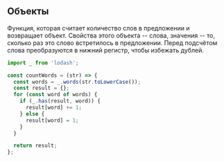 ## Объекты

Функция, которая считает количество слов в предложении и возвращает объект. Свойства этого объекта -- слова, значения -- то, сколько раз это слово встретилось в предложении. Перед подсчётом слова преобразуются в нижний регистр, чтобы избежать дублей.

```js
import _ from 'lodash';

const countWords = (str) => {
  const words = _.words(str.toLowerCase());
  const result = {};
  for (const word of words) {
    if (_.has(result, word)) {
      result[word] += 1;
    } else {
      result[word] = 1;
    }
  }

  return result;
};
```

